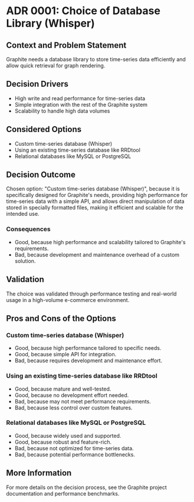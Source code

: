 # ADR 0001: Choice of Database Library (Whisper)

## Context and Problem Statement

Graphite needs a database library to store time-series data efficiently and allow quick retrieval for graph rendering.

## Decision Drivers

* High write and read performance for time-series data
* Simple integration with the rest of the Graphite system
* Scalability to handle high data volumes

## Considered Options

* Custom time-series database (Whisper)
* Using an existing time-series database like RRDtool
* Relational databases like MySQL or PostgreSQL

## Decision Outcome

Chosen option: "Custom time-series database (Whisper)", because
it is specifically designed for Graphite's needs, providing high performance for time-series data with a simple API, and allows direct manipulation of data stored in specially formatted files, making it efficient and scalable for the intended use.

### Consequences

* Good, because high performance and scalability tailored to Graphite's requirements.
* Bad, because development and maintenance overhead of a custom solution.

## Validation

The choice was validated through performance testing and real-world usage in a high-volume e-commerce environment.

## Pros and Cons of the Options

### Custom time-series database (Whisper)

* Good, because high performance tailored to specific needs.
* Good, because simple API for integration.
* Bad, because requires development and maintenance effort.

### Using an existing time-series database like RRDtool

* Good, because mature and well-tested.
* Good, because no development effort needed.
* Bad, because may not meet performance requirements.
* Bad, because less control over custom features.

### Relational databases like MySQL or PostgreSQL

* Good, because widely used and supported.
* Good, because robust and feature-rich.
* Bad, because not optimized for time-series data.
* Bad, because potential performance bottlenecks.

## More Information

For more details on the decision process, see the Graphite project documentation and performance benchmarks.
